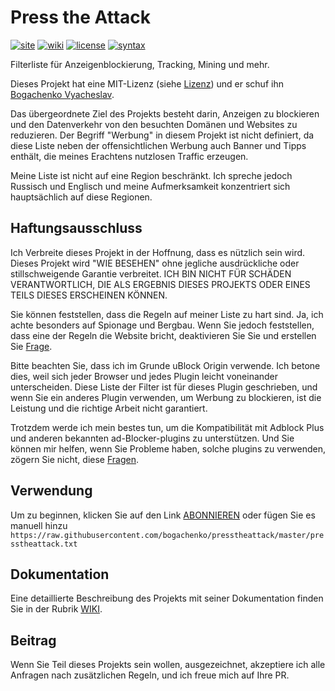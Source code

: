 <!--
This file is part of the Press the Attack project,
Copyright (c) 2018 Bogachenko Vyacheslav

Press the Attack is a free project: you can distribute it and/or modify
it in accordance with the MIT license published by the Massachusetts Institute of Technology.

The Press the Attack project is distributed in the hope that it will be useful,
and is provided "AS IS", WITHOUT ANY WARRANTY, EXPRESSLY EXPRESSED OR IMPLIED.
WE ARE NOT RESPONSIBLE FOR ANY DAMAGES DUE TO THE USE OF THIS PROJECT OR ITS PARTS.
For more information, see the MIT license.

Author: Bogachenko Vyacheslav <https://github.com/bogachenko>
Email: bogachenkove@gmail.com
Github: https://github.com/bogachenko/presstheattack/
Last modified: December 11, 2018
License: MIT <https://github.com/bogachenko/presstheattack/blob/master/LICENSE.md>
Problem reports: https://github.com/bogachenko/presstheattack/issues
Title: README.de-DE.md
URL: https://raw.githubusercontent.com/bogachenko/presstheattack/master/README.de-DE.md
Wiki: https://github.com/bogachenko/presstheattack/wiki

Download the entire Press the Attack project at https://github.com/bogachenko/presstheattack/archive/master.zip -->

# Press the Attack
[![site](https://img.shields.io/badge/site-up-%233fb912.svg)](https://bogachenko.github.io/presstheattack/)
[![wiki](https://img.shields.io/badge/wiki-up-%233fb912.svg)](https://github.com/bogachenko/presstheattack/wiki)
[![license](https://img.shields.io/badge/license-MIT-%233fb912.svg)](https://raw.githubusercontent.com/bogachenko/presstheattack/master/LICENSE.md)
[![syntax](https://img.shields.io/badge/syntax-uBlock%20Origin-%23c61300.svg)](https://github.com/gorhill/uBlock/wiki/Static-filter-syntax)

Filterliste für Anzeigenblockierung, Tracking, Mining und mehr.

Dieses Projekt hat eine MIT-Lizenz (siehe [Lizenz](https://raw.githubusercontent.com/bogachenko/presstheattack/master/LICENSE.md)) und er schuf ihn [Bogachenko Vyacheslav](https://github.com/bogachenko).

Das übergeordnete Ziel des Projekts besteht darin, Anzeigen zu blockieren und den Datenverkehr von den besuchten Domänen und Websites zu reduzieren.
Der Begriff "Werbung" in diesem Projekt ist nicht definiert, da diese Liste neben der offensichtlichen Werbung auch Banner und Tipps enthält, die meines Erachtens nutzlosen Traffic erzeugen.

Meine Liste ist nicht auf eine Region beschränkt. Ich spreche jedoch Russisch und Englisch und meine Aufmerksamkeit konzentriert sich hauptsächlich auf diese Regionen.

## Haftungsausschluss

Ich Verbreite dieses Projekt in der Hoffnung, dass es nützlich sein wird. Dieses Projekt wird "WIE BESEHEN" ohne jegliche ausdrückliche oder stillschweigende Garantie verbreitet. ICH BIN NICHT FÜR SCHÄDEN VERANTWORTLICH, DIE ALS ERGEBNIS DIESES PROJEKTS ODER EINES TEILS DIESES ERSCHEINEN KÖNNEN.

Sie können feststellen, dass die Regeln auf meiner Liste zu hart sind. Ja, ich achte besonders auf Spionage und Bergbau.
Wenn Sie jedoch feststellen, dass eine der Regeln die Website bricht, deaktivieren Sie Sie und erstellen Sie [Frage](https://github.com/bogachenko/presstheattack/issues).

Bitte beachten Sie, dass ich im Grunde uBlock Origin verwende. Ich betone dies, weil sich jeder Browser und jedes Plugin leicht voneinander unterscheiden. Diese Liste der Filter ist für dieses Plugin geschrieben, und wenn Sie ein anderes Plugin verwenden, um Werbung zu blockieren, ist die Leistung und die richtige Arbeit nicht garantiert.

Trotzdem werde ich mein bestes tun, um die Kompatibilität mit Adblock Plus und anderen bekannten ad-Blocker-plugins zu unterstützen. Und Sie können mir helfen, wenn Sie Probleme haben, solche plugins zu verwenden, zögern Sie nicht, diese [Fragen](https://github.com/bogachenko/presstheattack/issues).

## Verwendung

Um zu beginnen, klicken Sie auf den Link [ABONNIEREN](https://subscribe.adblockplus.org/?location=https%3A%2F%2Fraw.githubusercontent.com%2Fbogachenko%2Fpresstheattack%2Fmaster%2Fpresstheattack.txt&title=Press%20the%20Attack) oder fügen Sie es manuell hinzu `https://raw.githubusercontent.com/bogachenko/presstheattack/master/presstheattack.txt`

## Dokumentation

Eine detaillierte Beschreibung des Projekts mit seiner Dokumentation finden Sie in der Rubrik [WIKI](https://github.com/bogachenko/presstheattack/wiki).

## Beitrag

Wenn Sie Teil dieses Projekts sein wollen, ausgezeichnet, akzeptiere ich alle Anfragen nach zusätzlichen Regeln, und ich freue mich auf Ihre PR.